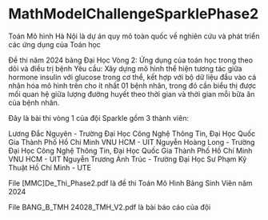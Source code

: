 # MathModelChallengeSparklePhase2
Toán Mô hình Hà Nội là dự án quy mô toàn quốc về nghiên cứu và phát triển các ứng dụng của Toán học

Đề thi năm 2024 bảng Đại Học Vòng 2:  Ứng dụng của toán học trong theo dõi và điều trị bệnh
Yêu cầu: Xây dựng mô hình thể hiện tương tác giữa hormone insulin với glucose trong cơ
thể, kết hợp với bộ dữ liệu đầu vào cá nhân hóa mô hình trên cho ít nhất 01 bệnh nhân,
trong đó cần biểu thị được mối quan hệ giữa lượng đường huyết theo thời gian
và thời gian mỗi bữa ăn của bệnh nhân.

Đây là bài thi vòng 1 của đội Sparkle gồm 3 thành viên:

Lương Đắc Nguyên - Trường Đại Học Công Nghệ Thông Tin, Đại Học Quốc Gia Thành Phố Hồ Chí Minh VNU HCM - UIT
Nguyễn Hoàng Long - Trường Đại Học Công Nghệ Thông Tin, Đại Học Quốc Gia Thành Phố Hồ Chí Minh VNU HCM - UIT
Nguyễn Trương Ánh Trúc - Trường Đại Học Sư Phạm Kỹ Thuật Hồ Chí Minh - UTE

File [MMC]De_Thi_Phase2.pdf là đề thi Toán Mô Hình Bảng Sinh Viên năm 2024

File BANG_B_TMH 24028_TMH_V2.pdf là bài báo cáo của đội
